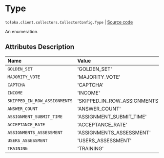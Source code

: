 # Type
`toloka.client.collectors.CollectorConfig.Type` | [Source code](https://github.com/Toloka/toloka-kit/blob/v1.2.1/src/client/collectors.py#L52)

An enumeration.

## Attributes Description

| Name | Value | Description |
| :------| :-----------| :----------| 
`GOLDEN_SET`|'GOLDEN_SET'|
`MAJORITY_VOTE`|'MAJORITY_VOTE'|
`CAPTCHA`|'CAPTCHA'|
`INCOME`|'INCOME'|
`SKIPPED_IN_ROW_ASSIGNMENTS`|'SKIPPED_IN_ROW_ASSIGNMENTS'|
`ANSWER_COUNT`|'ANSWER_COUNT'|
`ASSIGNMENT_SUBMIT_TIME`|'ASSIGNMENT_SUBMIT_TIME'|
`ACCEPTANCE_RATE`|'ACCEPTANCE_RATE'|
`ASSIGNMENTS_ASSESSMENT`|'ASSIGNMENTS_ASSESSMENT'|
`USERS_ASSESSMENT`|'USERS_ASSESSMENT'|
`TRAINING`|'TRAINING'|
